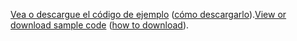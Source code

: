 <span data-ttu-id="0e671-101">[Vea o descargue el código de ejemplo](https://github.com/aspnet/AspNetCore.Docs/tree/master/aspnetcore/tutorials/razor-pages/razor-pages-start/2.2-stage-samples) ([cómo descargarlo](xref:index#how-to-download-a-sample)).</span><span class="sxs-lookup"><span data-stu-id="0e671-101">[View or download sample code](https://github.com/aspnet/AspNetCore.Docs/tree/master/aspnetcore/tutorials/razor-pages/razor-pages-start/2.2-stage-samples) ([how to download](xref:index#how-to-download-a-sample)).</span></span>
